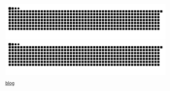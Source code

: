 ![github contribution grid snake animation](https://raw.githubusercontent.com/leonhfr/leonhfr/output/github-contribution-grid-snake-dark.svg#gh-dark-mode-only)![github contribution grid snake animation](https://raw.githubusercontent.com/leonhfr/leonhfr/output/github-contribution-grid-snake.svg#gh-light-mode-only)

[blog](https://leonh.fr/)
